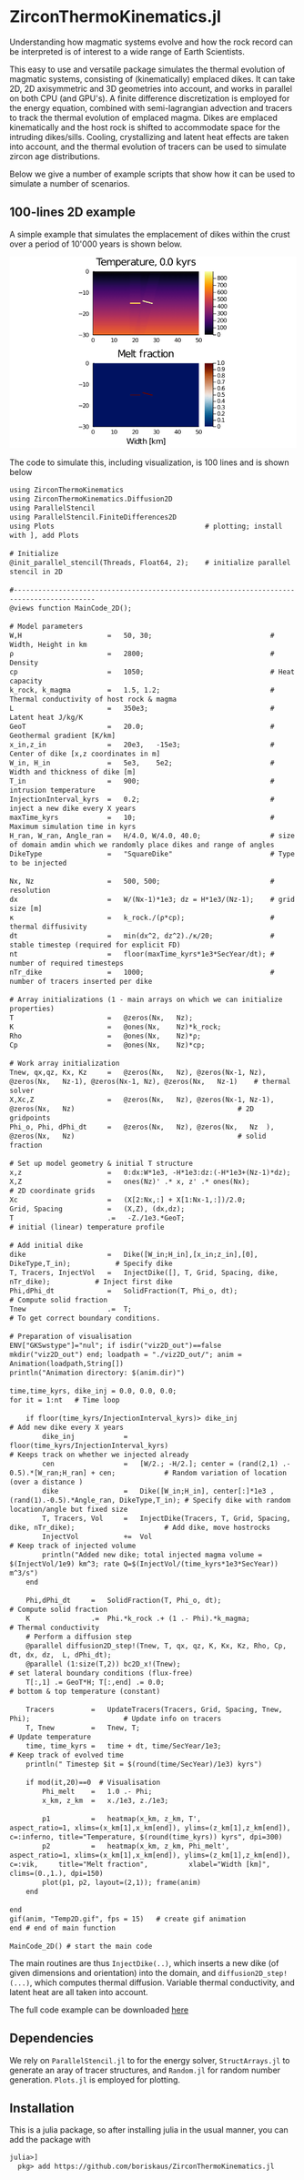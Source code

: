 # ZirconThermoKinematics.jl

Understanding how magmatic systems evolve and how the rock record can be interpreted is of interest to a wide range of Earth Scientists.

This easy to use and versatile package simulates the thermal evolution of magmatic systems, consisting of (kinematically) emplaced dikes. It can take 2D, 2D axisymmetric and 3D geometries into account, and works in parallel on both CPU (and GPU's). A finite difference discretization is employed for the energy equation, combined with semi-lagrangian advection and tracers to track the thermal evolution of emplaced magma. Dikes are emplaced kinematically and the host rock is shifted to accommodate space for the intruding dikes/sills. Cooling, crystallizing and latent heat effects are taken into account, and the thermal evolution of tracers can be used to simulate zircon age distributions.

Below we give a number of example scripts that show how it can be used to simulate a number of scenarios.

## 100-lines 2D example
A simple example that simulates the emplacement of dikes within the crust over a period of 10'000 years is shown below. 

![2-D dike intrusion](examples/movies/example2D.gif)


The code to simulate this, including visualization, is 100 lines and is shown below 
```
using ZirconThermoKinematics
using ZirconThermoKinematics.Diffusion2D
using ParallelStencil
using ParallelStencil.FiniteDifferences2D
using Plots                                     # plotting; install with ], add Plots

# Initialize 
@init_parallel_stencil(Threads, Float64, 2);    # initialize parallel stencil in 2D

#------------------------------------------------------------------------------------------
@views function MainCode_2D();

# Model parameters
W,H                     =   50, 30;                             # Width, Height in km
ρ                       =   2800;                               # Density 
cp                      =   1050;                               # Heat capacity
k_rock, k_magma         =   1.5, 1.2;                           # Thermal conductivity of host rock & magma
L                       =   350e3;                              # Latent heat J/kg/K
GeoT                    =   20.0;                               # Geothermal gradient [K/km]
x_in,z_in               =   20e3,   -15e3;                      # Center of dike [x,z coordinates in m]
W_in, H_in              =   5e3,    5e2;                        # Width and thickness of dike [m]
T_in                    =   900;                                # intrusion temperature
InjectionInterval_kyrs  =   0.2;                                # inject a new dike every X years
maxTime_kyrs            =   10;                                 # Maximum simulation time in kyrs
H_ran, W_ran, Angle_ran =   H/4.0, W/4.0, 40.0;                 # size of domain amdin which we randomly place dikes and range of angles   
DikeType                =   "SquareDike"                        # Type to be injected

Nx, Nz                  =   500, 500;                           # resolution
dx                      =   W/(Nx-1)*1e3; dz = H*1e3/(Nz-1);    # grid size [m]
κ                       =   k_rock./(ρ*cp);                     # thermal diffusivity   
dt                      =   min(dx^2, dz^2)./κ/20;              # stable timestep (required for explicit FD)
nt                      =   floor(maxTime_kyrs*1e3*SecYear/dt); # number of required timesteps
nTr_dike                =   1000;                               # number of tracers inserted per dike

# Array initializations (1 - main arrays on which we can initialize properties)
T                       =   @zeros(Nx,   Nz);                    
K                       =   @ones(Nx,    Nz)*k_rock;
Rho                     =   @ones(Nx,    Nz)*ρ;       
Cp                      =   @ones(Nx,    Nz)*cp;

# Work array initialization
Tnew, qx,qz, Kx, Kz     =   @zeros(Nx,   Nz), @zeros(Nx-1, Nz), @zeros(Nx,   Nz-1), @zeros(Nx-1, Nz), @zeros(Nx,   Nz-1)    # thermal solver
X,Xc,Z                  =   @zeros(Nx,   Nz), @zeros(Nx-1, Nz-1),   @zeros(Nx,   Nz)                                        # 2D gridpoints
Phi_o, Phi, dPhi_dt     =   @zeros(Nx,   Nz), @zeros(Nx,   Nz  ),   @zeros(Nx,   Nz)                                        # solid fraction

# Set up model geometry & initial T structure
x,z                     =   0:dx:W*1e3, -H*1e3:dz:(-H*1e3+(Nz-1)*dz);
X,Z                     =   ones(Nz)' .* x, z' .* ones(Nx);                             # 2D coordinate grids
Xc                      =   (X[2:Nx,:] + X[1:Nx-1,:])/2.0;
Grid, Spacing           =   (X,Z), (dx,dz);
T                       .=   -Z./1e3.*GeoT;                                             # initial (linear) temperature profile

# Add initial dike
dike                    =   Dike([W_in;H_in],[x_in;z_in],[0], DikeType,T_in);           # Specify dike 
T, Tracers, InjectVol   =   InjectDike([], T, Grid, Spacing, dike, nTr_dike);           # Inject first dike
Phi,dPhi_dt             =   SolidFraction(T, Phi_o, dt);                                # Compute solid fraction
Tnew                    .=  T;                                                          # To get correct boundary conditions.

# Preparation of visualisation
ENV["GKSwstype"]="nul"; if isdir("viz2D_out")==false mkdir("viz2D_out") end; loadpath = "./viz2D_out/"; anim = Animation(loadpath,String[])
println("Animation directory: $(anim.dir)")

time,time_kyrs, dike_inj = 0.0, 0.0, 0.0;
for it = 1:nt   # Time loop

    if floor(time_kyrs/InjectionInterval_kyrs)> dike_inj                                                    # Add new dike every X years
        dike_inj            =   floor(time_kyrs/InjectionInterval_kyrs)                                     # Keeps track on whether we injected already
        cen                 =   [W/2.; -H/2.]; center = (rand(2,1) .- 0.5).*[W_ran;H_ran] + cen;            # Random variation of location (over a distance )
        dike                =   Dike([W_in;H_in], center[:]*1e3 ,(rand(1).-0.5).*Angle_ran, DikeType,T_in); # Specify dike with random location/angle but fixed size 
        T, Tracers, Vol     =   InjectDike(Tracers, T, Grid, Spacing, dike, nTr_dike);                      # Add dike, move hostrocks
        InjectVol           +=  Vol                                                                         # Keep track of injected volume
        println("Added new dike; total injected magma volume = $(InjectVol/1e9) km^3; rate Q=$(InjectVol/(time_kyrs*1e3*SecYear)) m^3/s")
    end

    Phi,dPhi_dt     =   SolidFraction(T, Phi_o, dt);                                            # Compute solid fraction
    K               .=  Phi.*k_rock .+ (1 .- Phi).*k_magma;                                     # Thermal conductivity
    # Perform a diffusion step
    @parallel diffusion2D_step!(Tnew, T, qx, qz, K, Kx, Kz, Rho, Cp, dt, dx, dz,  L, dPhi_dt);  
    @parallel (1:size(T,2)) bc2D_x!(Tnew);                                                      # set lateral boundary conditions (flux-free)
    T[:,1] .= GeoT*H; T[:,end] .= 0.0;                                                          # bottom & top temperature (constant)
  
    Tracers         =   UpdateTracers(Tracers, Grid, Spacing, Tnew, Phi);                       # Update info on tracers 
    T, Tnew         =   Tnew, T;                                                                # Update temperature
    time, time_kyrs =   time + dt, time/SecYear/1e3;                                            # Keep track of evolved time
    println(" Timestep $it = $(round(time/SecYear)/1e3) kyrs")

    if mod(it,20)==0  # Visualisation
        Phi_melt    =   1.0 .- Phi;             
        x_km, z_km  =   x./1e3, z./1e3;
 
        p1          =   heatmap(x_km, z_km, T',         aspect_ratio=1, xlims=(x_km[1],x_km[end]), ylims=(z_km[1],z_km[end]),   c=:inferno, title="Temperature, $(round(time_kyrs)) kyrs", dpi=300)
        p2          =   heatmap(x_km, z_km, Phi_melt',  aspect_ratio=1, xlims=(x_km[1],x_km[end]), ylims=(z_km[1],z_km[end]),   c=:vik,     title="Melt fraction",          xlabel="Width [km]", clims=(0.,1.), dpi=150)
        plot(p1, p2, layout=(2,1)); frame(anim)
    end

end
gif(anim, "Temp2D.gif", fps = 15)   # create gif animation
end # end of main function

MainCode_2D() # start the main code
```
The main routines are thus ``InjectDike(..)``, which inserts a new dike (of given dimensions and orientation) into the domain, and ``diffusion2D_step!(...)``, which computes thermal diffusion. Variable thermal conductivity, and latent heat are all taken into account. 

The full code example can be downloaded [here](./examples/Example2D.jl)

## Dependencies
We rely on `ParallelStencil.jl` to for the energy solver, `StructArrays.jl` to generate an aray of tracer structures, and `Random.jl` for random number generation. `Plots.jl` is employed for plotting.  

## Installation
This is a julia package, so after installing julia in the usual manner, you can add the package with 
```
julia>]
  pkg> add https://github.com/boriskaus/ZirconThermoKinematics.jl
```
